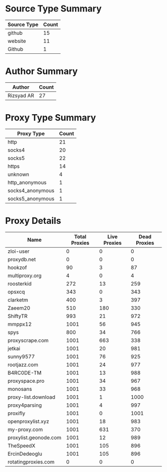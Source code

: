 # Source Type Summary

| Source Type | Count |
|-------------|-------|
| github | 15 |
| website | 11 |
| Github | 1 |


# Author Summary

| Author | Count |
|--------|-------|
| Rizsyad AR | 27 |


# Proxy Type Summary

| Proxy Type | Count |
|------------|-------|
| http | 21 |
| socks4 | 20 |
| socks5 | 22 |
| https | 14 |
| unknown | 4 |
| http_anonymous | 1 |
| socks4_anonymous | 1 |
| socks5_anonymous | 1 |


# Proxy Details

| Name | Total Proxies | Live Proxies | Dead Proxies |
|------|---------------|--------------|---------------|
| zloi-user | 0 | 0 | 0 |
| proxydb.net | 0 | 0 | 0 |
| hookzof | 90 | 3 | 87 |
| multiproxy.org | 4 | 0 | 4 |
| roosterkid | 272 | 13 | 259 |
| opsxcq | 343 | 0 | 343 |
| clarketm | 400 | 3 | 397 |
| Zaeem20 | 510 | 180 | 330 |
| ShiftyTR | 993 | 21 | 972 |
| mmppx12 | 1001 | 56 | 945 |
| spys | 800 | 34 | 766 |
| proxyscrape.com | 1001 | 663 | 338 |
| jetkai | 1001 | 20 | 981 |
| sunny9577 | 1001 | 76 | 925 |
| rootjazz.com | 1001 | 24 | 977 |
| B4RC0DE-TM | 1001 | 13 | 988 |
| proxyspace.pro | 1001 | 34 | 967 |
| monosans | 1001 | 33 | 968 |
| proxy-list.download | 1001 | 1 | 1000 |
| proxy4parsing | 1001 | 4 | 997 |
| proxifly | 1001 | 0 | 1001 |
| openproxylist.xyz | 1001 | 18 | 983 |
| my-proxy.com | 1001 | 631 | 370 |
| proxylist.geonode.com | 1001 | 12 | 989 |
| TheSpeedX | 1001 | 105 | 896 |
| ErcinDedeoglu | 1001 | 105 | 896 |
| rotatingproxies.com | 0 | 0 | 0 |
